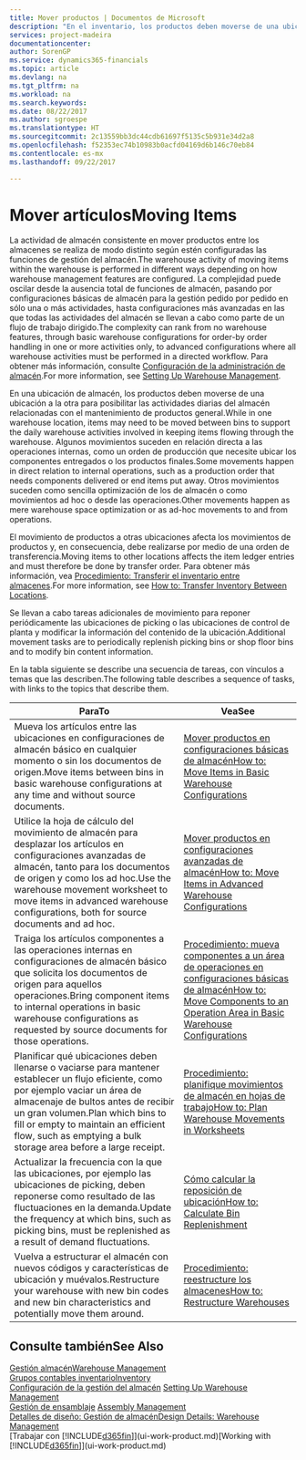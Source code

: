 ```yaml
---
title: Mover productos | Documentos de Microsoft
description: "En el inventario, los productos deben moverse de una ubicación a la otra para posibilitar las actividades diarias del almacén relacionadas con el mantenimiento de productos general. Algunos movimientos suceden en relación directa a las operaciones internas, como un orden de producción que necesite ubicar los componentes entregados o los productos finales. Otros movimientos suceden como sencilla optimización de los de almacén o como movimientos ad hoc o desde las operaciones."
services: project-madeira
documentationcenter: 
author: SorenGP
ms.service: dynamics365-financials
ms.topic: article
ms.devlang: na
ms.tgt_pltfrm: na
ms.workload: na
ms.search.keywords: 
ms.date: 08/22/2017
ms.author: sgroespe
ms.translationtype: HT
ms.sourcegitcommit: 2c13559bb3dc44cdb61697f5135c5b931e34d2a8
ms.openlocfilehash: f52353ec74b10983b0acfd04169d6b146c70eb84
ms.contentlocale: es-mx
ms.lasthandoff: 09/22/2017

---
```

# <a name="moving-items"></a><span data-ttu-id="38aaf-105">Mover artículos</span><span class="sxs-lookup"><span data-stu-id="38aaf-105">Moving Items</span></span>
<span data-ttu-id="38aaf-106">La actividad de almacén consistente en mover productos entre los almacenes se realiza de modo distinto según estén configuradas las funciones de gestión del almacén.</span><span class="sxs-lookup"><span data-stu-id="38aaf-106">The warehouse activity of moving items within the warehouse is performed in different ways depending on how warehouse management features are configured.</span></span> <span data-ttu-id="38aaf-107">La complejidad puede oscilar desde la ausencia total de funciones de almacén, pasando por configuraciones básicas de almacén para la gestión pedido por pedido en sólo una o más actividades, hasta configuraciones más avanzadas en las que todas las actividades del almacén se llevan a cabo como parte de un flujo de trabajo dirigido.</span><span class="sxs-lookup"><span data-stu-id="38aaf-107">The complexity can rank from no warehouse features, through basic warehouse configurations for order-by order handling in one or more activities only, to advanced configurations where all warehouse activities must be performed in a directed workflow.</span></span> <span data-ttu-id="38aaf-108">Para obtener más información, consulte [Configuración de la administración de almacén](warehouse-setup-warehouse.md).</span><span class="sxs-lookup"><span data-stu-id="38aaf-108">For more information, see [Setting Up Warehouse Management](warehouse-setup-warehouse.md).</span></span>

<span data-ttu-id="38aaf-109">En una ubicación de almacén, los productos deben moverse de una ubicación a la otra para posibilitar las actividades diarias del almacén relacionadas con el mantenimiento de productos general.</span><span class="sxs-lookup"><span data-stu-id="38aaf-109">While in one warehouse location, items may need to be moved between bins to support the daily warehouse activities involved in keeping items flowing through the warehouse.</span></span> <span data-ttu-id="38aaf-110">Algunos movimientos suceden en relación directa a las operaciones internas, como un orden de producción que necesite ubicar los componentes entregados o los productos finales.</span><span class="sxs-lookup"><span data-stu-id="38aaf-110">Some movements happen in direct relation to internal operations, such as a production order that needs components delivered or end items put away.</span></span> <span data-ttu-id="38aaf-111">Otros movimientos suceden como sencilla optimización de los de almacén o como movimientos ad hoc o desde las operaciones.</span><span class="sxs-lookup"><span data-stu-id="38aaf-111">Other movements happen as mere warehouse space optimization or as ad-hoc movements to and from operations.</span></span>

<span data-ttu-id="38aaf-112">El movimiento de productos a otras ubicaciones afecta los movimientos de productos y, en consecuencia, debe realizarse por medio de una orden de transferencia.</span><span class="sxs-lookup"><span data-stu-id="38aaf-112">Moving items to other locations affects the item ledger entries and must therefore be done by transfer order.</span></span> <span data-ttu-id="38aaf-113">Para obtener más información, vea [Procedimiento: Transferir el inventario entre almacenes](inventory-how-transfer-between-locations.md).</span><span class="sxs-lookup"><span data-stu-id="38aaf-113">For more information, see [How to: Transfer Inventory Between Locations](inventory-how-transfer-between-locations.md).</span></span>  

<span data-ttu-id="38aaf-114">Se llevan a cabo tareas adicionales de movimiento para reponer periódicamente las ubicaciones de picking o las ubicaciones de control de planta y modificar la información del contenido de la ubicación.</span><span class="sxs-lookup"><span data-stu-id="38aaf-114">Additional movement tasks are to periodically replenish picking bins or shop floor bins and to modify bin content information.</span></span>  

 <span data-ttu-id="38aaf-115">En la tabla siguiente se describe una secuencia de tareas, con vínculos a temas que las describen.</span><span class="sxs-lookup"><span data-stu-id="38aaf-115">The following table describes a sequence of tasks, with links to the topics that describe them.</span></span>   

|<span data-ttu-id="38aaf-116">**Para**</span><span class="sxs-lookup"><span data-stu-id="38aaf-116">**To**</span></span>|<span data-ttu-id="38aaf-117">**Vea**</span><span class="sxs-lookup"><span data-stu-id="38aaf-117">**See**</span></span>|  
|------------|-------------|  
|<span data-ttu-id="38aaf-118">Mueva los artículos entre las ubicaciones en configuraciones de almacén básico en cualquier momento o sin los documentos de origen.</span><span class="sxs-lookup"><span data-stu-id="38aaf-118">Move items between bins in basic warehouse configurations at any time and without source documents.</span></span>|[<span data-ttu-id="38aaf-119">Mover productos en configuraciones básicas de almacén</span><span class="sxs-lookup"><span data-stu-id="38aaf-119">How to: Move Items in Basic Warehouse Configurations</span></span>](warehouse-how-to-move-items-ad-hoc-in-basic-warehousing.md)|
|<span data-ttu-id="38aaf-120">Utilice la hoja de cálculo del movimiento de almacén para desplazar los artículos en configuraciones avanzadas de almacén, tanto para los documentos de origen y como los ad hoc.</span><span class="sxs-lookup"><span data-stu-id="38aaf-120">Use the warehouse movement worksheet to move items in advanced warehouse configurations, both for source documents and ad hoc.</span></span>|[<span data-ttu-id="38aaf-121">Mover productos en configuraciones avanzadas de almacén</span><span class="sxs-lookup"><span data-stu-id="38aaf-121">How to: Move Items in Advanced Warehouse Configurations</span></span>](warehouse-how-to-move-items-in-advanced-warehousing.md)|  
|<span data-ttu-id="38aaf-122">Traiga los artículos componentes a las operaciones internas en configuraciones de almacén básico que solicita los documentos de origen para aquellos operaciones.</span><span class="sxs-lookup"><span data-stu-id="38aaf-122">Bring component items to internal operations in basic warehouse configurations as requested by source documents for those operations.</span></span>|[<span data-ttu-id="38aaf-123">Procedimiento: mueva componentes a un área de operaciones en configuraciones básicas de almacén</span><span class="sxs-lookup"><span data-stu-id="38aaf-123">How to: Move Components to an Operation Area in Basic Warehouse Configurations</span></span>](warehouse-how-to-move-components-to-an-operation-area-in-basic-warehousing.md)|
|<span data-ttu-id="38aaf-124">Planificar qué ubicaciones deben llenarse o vaciarse para mantener establecer un flujo eficiente, como por ejemplo vaciar un área de almacenaje de bultos antes de recibir un gran volumen.</span><span class="sxs-lookup"><span data-stu-id="38aaf-124">Plan which bins to fill or empty to maintain an efficient flow, such as emptying a bulk storage area before a large receipt.</span></span>|[<span data-ttu-id="38aaf-125">Procedimiento: planifique movimientos de almacén en hojas de trabajo</span><span class="sxs-lookup"><span data-stu-id="38aaf-125">How to: Plan Warehouse Movements in Worksheets</span></span>](warehouse-how-to-plan-warehouse-movements-in-worksheets.md)|
|<span data-ttu-id="38aaf-126">Actualizar la frecuencia con la que las ubicaciones, por ejemplo las ubicaciones de picking, deben reponerse como resultado de las fluctuaciones en la demanda.</span><span class="sxs-lookup"><span data-stu-id="38aaf-126">Update the frequency at which bins, such as picking bins, must be replenished as a result of demand fluctuations.</span></span>|[<span data-ttu-id="38aaf-127">Cómo calcular la reposición de ubicación</span><span class="sxs-lookup"><span data-stu-id="38aaf-127">How to: Calculate Bin Replenishment</span></span>](warehouse-how-to-calculate-bin-replenishment.md)|
|<span data-ttu-id="38aaf-128">Vuelva a estructurar el almacén con nuevos códigos y características de ubicación y muévalos.</span><span class="sxs-lookup"><span data-stu-id="38aaf-128">Restructure your warehouse with new bin codes and new bin characteristics and potentially move them around.</span></span>|[<span data-ttu-id="38aaf-129">Procedimiento: reestructure los almacenes</span><span class="sxs-lookup"><span data-stu-id="38aaf-129">How to: Restructure Warehouses</span></span>](warehouse-how-to-restructure-warehouses.md)|  

## <a name="see-also"></a><span data-ttu-id="38aaf-130">Consulte también</span><span class="sxs-lookup"><span data-stu-id="38aaf-130">See Also</span></span>  
[<span data-ttu-id="38aaf-131">Gestión almacén</span><span class="sxs-lookup"><span data-stu-id="38aaf-131">Warehouse Management</span></span>](warehouse-manage-warehouse.md)  
[<span data-ttu-id="38aaf-132">Grupos contables inventario</span><span class="sxs-lookup"><span data-stu-id="38aaf-132">Inventory</span></span>](inventory-manage-inventory.md)  
<span data-ttu-id="38aaf-133">[Configuración de la gestión del almacén](warehouse-setup-warehouse.md)   </span><span class="sxs-lookup"><span data-stu-id="38aaf-133">[Setting Up Warehouse Management](warehouse-setup-warehouse.md)   </span></span>  
<span data-ttu-id="38aaf-134">[Gestión de ensamblaje](assembly-assemble-items.md)  </span><span class="sxs-lookup"><span data-stu-id="38aaf-134">[Assembly Management](assembly-assemble-items.md)  </span></span>  
[<span data-ttu-id="38aaf-135">Detalles de diseño: Gestión de almacén</span><span class="sxs-lookup"><span data-stu-id="38aaf-135">Design Details: Warehouse Management</span></span>](design-details-warehouse-management.md)  
<span data-ttu-id="38aaf-136">[Trabajar con [!INCLUDE[d365fin](includes/d365fin_md.md)]](ui-work-product.md)</span><span class="sxs-lookup"><span data-stu-id="38aaf-136">[Working with [!INCLUDE[d365fin](includes/d365fin_md.md)]](ui-work-product.md)</span></span>

